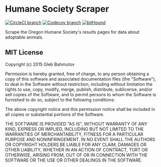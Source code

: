 # Humane Society Scraper

[![CircleCI branch](https://img.shields.io/circleci/project/github/joefraley/humane-society--scraper/master.svg)](https://circleci.com/gh/joefraley/humane-society--scraper)
 [![Codecov branch](https://img.shields.io/codecov/c/github/joefraley/humane-society--scraper/branch/master.svg)](https://codecov.io/gh/joefraley/humane-society--scraper)
 [![bitHound](https://img.shields.io/bithound/code/github/joefraley/humane-society--scraper.svg)](https://www.bithound.io/github/joefraley/humane-society--scraper)

Scrape the Oregon Humane Society's results pages for data about adoptable animals.

## MIT License

Copyright (c) 2015 Gleb Bahmutov

Permission is hereby granted, free of charge, to any person obtaining a copy of this software and associated documentation files (the "Software"), to deal in the Software without restriction, including without limitation the rights to use, copy, modify, merge, publish, distribute, sublicense, and/or sell copies of the Software, and to permit persons to whom the Software is furnished to do so, subject to the following conditions:

The above copyright notice and this permission notice shall be included in all copies or substantial portions of the Software.

THE SOFTWARE IS PROVIDED "AS IS", WITHOUT WARRANTY OF ANY KIND, EXPRESS OR IMPLIED, INCLUDING BUT NOT LIMITED TO THE WARRANTIES OF MERCHANTABILITY, FITNESS FOR A PARTICULAR PURPOSE AND NONINFRINGEMENT. IN NO EVENT SHALL THE AUTHORS OR COPYRIGHT HOLDERS BE LIABLE FOR ANY CLAIM, DAMAGES OR OTHER LIABILITY, WHETHER IN AN ACTION OF CONTRACT, TORT OR OTHERWISE, ARISING FROM, OUT OF OR IN CONNECTION WITH THE SOFTWARE OR THE USE OR OTHER DEALINGS IN THE SOFTWARE.